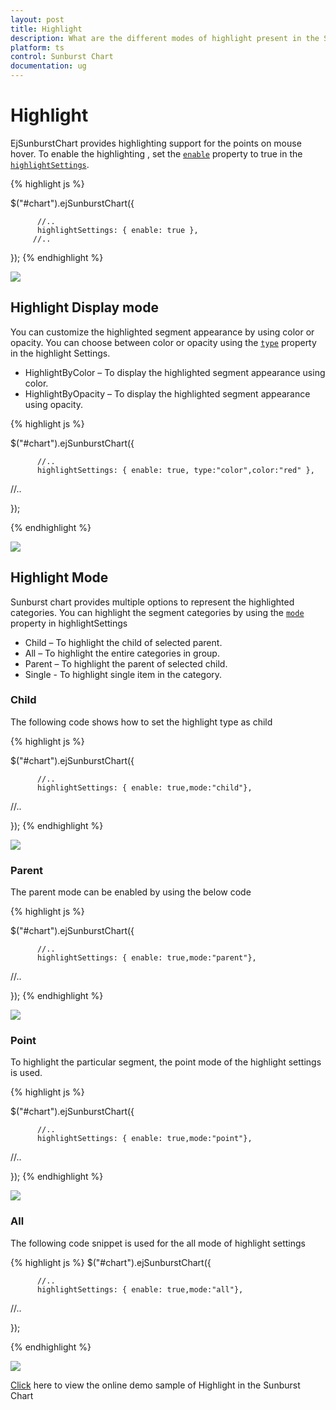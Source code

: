 ```yaml
---
layout: post
title: Highlight
description: What are the different modes of highlight present in the Sunburst Chart
platform: ts
control: Sunburst Chart
documentation: ug
---
```


# Highlight 
EjSunburstChart provides highlighting support for the points on mouse hover. To enable the highlighting , set the [`enable`](../api/ejsunburstchart#members:highlightsettings-enable) property to true in the [`highlightSettings`](../api/ejsunburstchart#members:highlightsettings). 

{% highlight js %}

$("#chart").ejSunburstChart({

          //..         
          highlightSettings: { enable: true },         
         //..

});
{% endhighlight %}

![](/js/SunburstChart/Highlight_images/Highlight_img1.png)

 
## Highlight Display mode

 You can customize the highlighted segment appearance by using color or opacity. You can choose between color or opacity using the [`type`](../api/ejsunburstchart#members:highlightsettings-type) property in the highlight Settings.

*	HighlightByColor – To display the highlighted segment appearance using color.
*	HighlightByOpacity – To display the highlighted segment appearance using opacity.

{% highlight js %}

$("#chart").ejSunburstChart({

          //..         
          highlightSettings: { enable: true, type:"color",color:"red" },         
//..

});

 {% endhighlight %}

![](/js/SunburstChart/Highlight_images/Highlight_img2.png)

## Highlight Mode

Sunburst chart provides multiple options to represent the highlighted categories. You can highlight the segment categories by using the [`mode`](../api/ejsunburstchart#members:highlightsettings-mode) property in highlightSettings
*	Child – To highlight the child of selected parent.
*	All – To highlight the entire categories in group.
*	Parent – To highlight the parent of selected child.
*	Single - To highlight single item in the category.

### Child
The following code shows how to set the highlight type as child 

{% highlight js %}

$("#chart").ejSunburstChart({

          //..         
          highlightSettings: { enable: true,mode:"child"},         
//..

});
{% endhighlight %}

![](/js/SunburstChart/Highlight_images/Highlight_img3.png)
 
### Parent

The parent mode can be enabled by using the below code 

{% highlight js %}

$("#chart").ejSunburstChart({

          //..         
          highlightSettings: { enable: true,mode:"parent"},         
//..

});
{% endhighlight %}

![](/js/SunburstChart/Highlight_images/Highlight_img4.png)
 
### Point

To highlight the particular segment, the point mode of the highlight settings is used.

{% highlight js %}

$("#chart").ejSunburstChart({

          //..         
          highlightSettings: { enable: true,mode:"point"},         
//..

});
 {% endhighlight %}

![](/js/SunburstChart/Highlight_images/Highlight_img5.png)
 
### All

The following code snippet is used for the all mode of highlight settings

{% highlight js %}
$("#chart").ejSunburstChart({

          //..         
          highlightSettings: { enable: true,mode:"all"},         
//..

});

{% endhighlight %}

![](/js/SunburstChart/Highlight_images/Highlight_img6.png)

[Click](http://js.syncfusion.com/demos/web/#!/bootstrap/sunburst/selection) here to view the online demo sample of Highlight  in  the Sunburst Chart